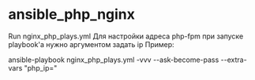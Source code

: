 # ansible_php_nginx

Run nginx_php_plays.yml
Для настройки адреса php-fpm при запуске playbook'а нужно аргументом задать ip Пример:

ansible-playbook nginx_php_plays.yml -vvv --ask-become-pass --extra-vars "php_ip=<ip>"